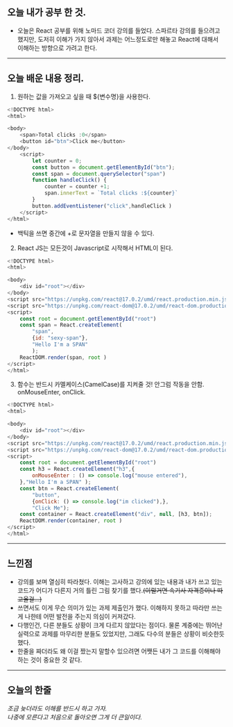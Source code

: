 ## 오늘 내가 공부 한 것.

- 오늘은 React 공부를 위해 노마드 코더 강의를 들었다. 스파르타 강의를 들으려고 했지만, 도저히 이해가 가지 않아서 과제는 어느정도로만 해놓고 React에 대해서 이해하는 방향으로 가려고 한다.

---

## 오늘 배운 내용 정리.

1. 원하는 값을 가져오고 싶을 때 ${변수명}을 사용한다.

```javascript
<!DOCTYPE html>
<html>

<body>
    <span>Total clicks :0</span>
    <button id="btn">Click me</button>
</body>
    <script>
        let counter = 0;
        const button = document.getElementById("btn");
        const span = document.querySelector("span")
        function handleClick() {
            counter = counter +1;
            span.innerText = `Total clicks :${counter}`
        }
        button.addEventListener("click",handleClick )
    </script>
</html>
```

- 백틱을 쓰면 중간에 +로 문자열을 만들지 않을 수 있다.

2. React JS는 모든것이 Javascript로 시작해서 HTML이 된다.

```javascript
<!DOCTYPE html>
<html>

<body>
    <div id="root"></div>
</body>
<script src="https://unpkg.com/react@17.0.2/umd/react.production.min.js"></script>
<script src="https://unpkg.com/react-dom@17.0.2/umd/react-dom.production.min.js"></script>
<script>
    const root = document.getElementById("root")
    const span = React.createElement(
        "span",
        {id: "sexy-span"},
        "Hello I'm a SPAN"
        );
    ReactDOM.render(span, root )
</script>
</html>
```

3. 함수는 반드시 카멜케이스(CamelCase)를 지켜줄 것! 안그럼 작동을 안함. onMouseEnter, onClick.

```javascript
<!DOCTYPE html>
<html>

<body>
    <div id="root"></div>
</body>
<script src="https://unpkg.com/react@17.0.2/umd/react.production.min.js"></script>
<script src="https://unpkg.com/react-dom@17.0.2/umd/react-dom.production.min.js"></script>
<script>
    const root = document.getElementById("root")
    const h3 = React.createElement("h3",{
        onMouseEnter : () => console.log("mouse entered"),
    },"Hello I'm a SPAN" );
    const btn = React.createElement(
        "button",
        {onClick: () => console.log("im clicked"),},
        "Click Me");
    const container = React.createElement("div", null, [h3, btn]);
    ReactDOM.render(container, root )
</script>
</html>
```

---

## 느낀점

- 강의를 보며 열심히 따라쳤다. 이해는 고사하고 강의에 있는 내용과 내가 쓰고 있는 코드가 어디가 다른지 거의 틀린 그림 찾기를 했다.~~(이럴거면 속기사 자격증이나 따고올걸...)~~
- 쓰면서도 이게 무슨 의미가 있는 과제 제출인가 했다. 이해하지 못하고 따라만 쓰는게 나한테 어떤 발전을 주는지 의심이 커져갔다.
- 다행인건, 다른 분들도 상황이 크게 다르지 않았다는 점이다. 물론 계중에는 뛰어난 실력으로 과제를 마무리한 분들도 있었지만, 그래도 다수의 분들은 상황이 비슷한듯 했다.
- 한줄을 짜더라도 왜 이걸 짰는지 말할수 있으려면 어쨋든 내가 그 코드를 이해해야 하는 것이 중요한 것 같다.

---

## 오늘의 한줄

_조금 늦더라도 이해를 반드시 하고 가자. <br/>나중에 모른다고 처음으로 돌아오면 그게 더 큰일이다._

